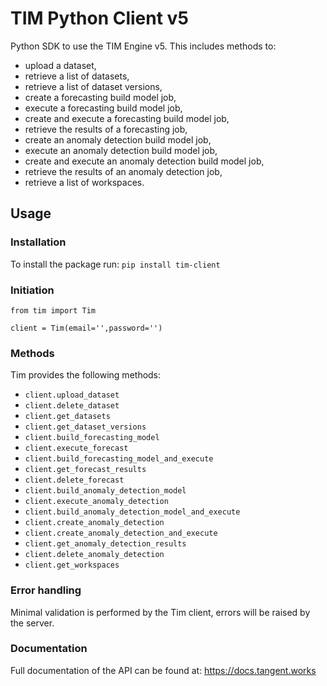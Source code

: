 # TIM Python Client v5

Python SDK to use the TIM Engine v5. This includes methods to:

- upload a dataset,
- retrieve a list of datasets,
- retrieve a list of dataset versions,
- create a forecasting build model job,
- execute a forecasting build model job,
- create and execute a forecasting build model job,
- retrieve the results of a forecasting job,
- create an anomaly detection build model job,
- execute an anomaly detection build model job,
- create and execute an anomaly detection build model job,
- retrieve the results of an anomaly detection job,
- retrieve a list of workspaces.

## Usage

### Installation

To install the package run: `pip install tim-client`

### Initiation

```
from tim import Tim

client = Tim(email='',password='')
```

### Methods

Tim provides the following methods:

- `client.upload_dataset`
- `client.delete_dataset`
- `client.get_datasets`
- `client.get_dataset_versions`
- `client.build_forecasting_model`
- `client.execute_forecast`
- `client.build_forecasting_model_and_execute`
- `client.get_forecast_results`
- `client.delete_forecast`
- `client.build_anomaly_detection_model`
- `client.execute_anomaly_detection`
- `client.build_anomaly_detection_model_and_execute`
- `client.create_anomaly_detection`
- `client.create_anomaly_detection_and_execute`
- `client.get_anomaly_detection_results`
- `client.delete_anomaly_detection`
- `client.get_workspaces`

### Error handling

Minimal validation is performed by the Tim client, errors will be raised by the server.

### Documentation

Full documentation of the API can be found at: https://docs.tangent.works
